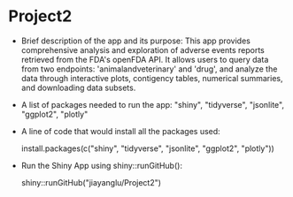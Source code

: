 # Project2

-   Brief description of the app and its purpose: This app provides comprehensive analysis and exploration of adverse events reports retrieved from the FDA's openFDA API. It allows users to query data from two endpoints: 'animalandveterinary' and 'drug', and analyze the data through interactive plots, contigency tables, numerical summaries, and downloading data subsets.

-   A list of packages needed to run the app: "shiny", "tidyverse", "jsonlite", "ggplot2", "plotly"

-   A line of code that would install all the packages used:

    install.packages(c("shiny", "tidyverse", "jsonlite", "ggplot2", "plotly"))

-   Run the Shiny App using shiny::runGitHub():

    shiny::runGitHub("jiayanglu/Project2")
